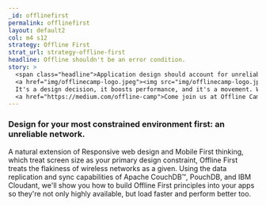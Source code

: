 ```yaml
---
_id: offlinefirst
permalink: offlinefirst
layout: default2
col: m4 s12
strategy: Offline First
strat_url: strategy-offline-first
headline: Offline shouldn't be an error condition.
story: >
  <span class="headline">Application design should account for unreliable networks.</span>
  <a href="img/offlinecamp-logo.jpeg"><img src="img/offlinecamp-logo.jpeg" class="story-img-4" /></a>
  It's a design decision, it boosts performance, and it's a movement. Welcome to the community.
  <a href="https://medium.com/offline-camp">Come join us at Offline Camp<span class="story-icon"><i class="fa fa-long-arrow-right fa-lg" aria-hidden="true"></i></span></a>
---
```


### Design for your most constrained environment first: an unreliable network.

A natural extension of Responsive web design and Mobile First thinking, which treat
screen size as your primary design constraint, Offline First treats the flakiness of
wireless networks as a given. Using the data replication and sync capabilities of Apache
CouchDB&#8482;, PouchDB, and IBM Cloudant, we'll show you how to build Offline First
principles into your apps so they're not only highly available, but load faster and
perform better too.

